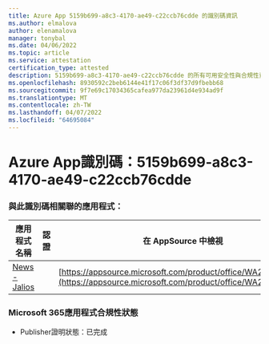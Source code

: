 ```yaml
---
title: Azure App 5159b699-a8c3-4170-ae49-c22ccb76cdde 的識別碼資訊
ms.author: elmalova
author: elenamalova
manager: tonybal
ms.date: 04/06/2022
ms.topic: article
ms.service: attestation
certification_type: attested
description: 5159b699-a8c3-4170-ae49-c22ccb76cdde 的所有可用安全性與合規性資訊。
ms.openlocfilehash: 8930592c2beb6144e41f17c06f3df37d9fbebb68
ms.sourcegitcommit: 9f7e69c17034365cafea977da23961d4e934ad9f
ms.translationtype: MT
ms.contentlocale: zh-TW
ms.lasthandoff: 04/07/2022
ms.locfileid: "64695084"
---
```

# <a name="azure-app-id-5159b699-a8c3-4170-ae49-c22ccb76cdde"></a>Azure App識別碼：5159b699-a8c3-4170-ae49-c22ccb76cdde


### <a name="apps-associated-with-this-id"></a>與此識別碼相關聯的應用程式：
| **應用程式名稱** | **認證** | **在 AppSource 中檢視** |
|--------------|---------------|-----------------------|
| [News - Jalios](../forward/WA200003889.md) |  | [https://appsource.microsoft.com/product/office/WA200003889](https://appsource.microsoft.com/product/office/WA200003889) |

### <a name="microsoft-365-app-compliance-status"></a>Microsoft 365應用程式合規性狀態
- Publisher證明狀態：已完成

